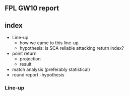 ## FPL GW10 report

## index
- Line-up
  - how we came to this line-up
  - hypothesis: is SCA reliable attacking return index?
- point return
  - projection
  - result
- match analysis (preferably statistical)
- round report
-hypothesis

### Line-up
